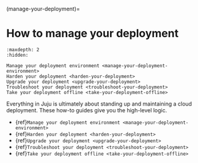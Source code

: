 (manage-your-deployment)=
# How to manage your deployment


```{toctree}
:maxdepth: 2
:hidden:

Manage your deployment environment <manage-your-deployment-environment>
Harden your deployment <harden-your-deployment>
Upgrade your deployment <upgrade-your-deployment>
Troubleshoot your deployment <troubleshoot-your-deployment>
Take your deployment offline <take-your-deployment-offline>

```

Everything in Juju is ultimately about standing up and maintaining a cloud deployment. These how-to guides give you the high-level logic.

- {ref}`Manage your deployment environment <manage-your-deployment-environment>`
- {ref}`Harden your deployment <harden-your-deployment>`
- {ref}`Upgrade your deployment <upgrade-your-deployment>`
- {ref}`Troubleshoot your deployment <troubleshoot-your-deployment>`
- {ref}`Take your deployment offline <take-your-deployment-offline>`
